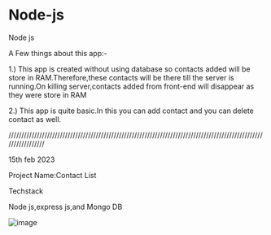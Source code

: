# Node-js
Node js

A Few things about this app:-

1.) This app is created without using database so contacts added will be store in RAM.Therefore,these contacts will be there till the server is running.On killing server,contacts added from front-end will disappear as they were store in RAM


2.) This app is quite basic.In this you can add contact and you can delete contact as well.


/////////////////////////////////////////////////////////////////////////////////////////////////////////////////


15th feb 2023

Project Name:Contact List


Techstack

Node js,express js,and Mongo DB





![image](https://user-images.githubusercontent.com/38729013/218905992-a9f7bbdd-a04f-4c54-bfb3-5749915552df.png)



